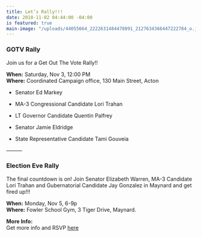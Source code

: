 ```yaml
---
title: Let’s Rally!!!
date: 2018-11-02 04:44:00 -04:00
is featured: true
main-image: "/uploads/44055664_2222631484478091_2127634366447222784_o.jpg"
---
```


### GOTV Rally

Join us for a Get Out The Vote Rally!!

**When:**   Saturday, Nov 3, 12:00 PM   
**Where:**  Coordinated Campaign office, 130 Main Street, Acton

* Senator Ed Markey

* MA-3 Congressional Candidate Lori Trahan

* LT Governor Candidate Quentin Palfrey

* Senator Jamie Eldridge

* State Representative Candidate Tami Gouveia

———

### Election Eve Rally

The final countdown is on!  Join Senator Elizabeth Warren, MA-3 Candidate Lori Trahan and Gubernatorial Candidate Jay Gonzalez in Maynard and get fired up!!!   

**When:**  Monday, Nov 5, 6-9p   
**Where:** Fowler School Gym, 3 Tiger Drive, Maynard.   

**More Info:**   
Get more info and RSVP [here](https://www.facebook.com/events/2007995969315712/?ti=ia)
